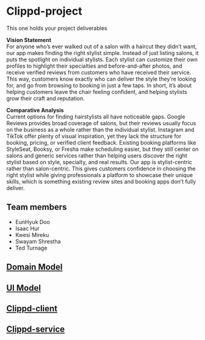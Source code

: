 # Clippd-project

This one holds your project deliverables

**Vision Statement**\
For anyone who’s ever walked out of a salon with a haircut they didn’t want, our app makes finding the right stylist simple. Instead of just listing salons, it puts the spotlight on individual stylists. Each stylist can customize their own profiles to highlight their specialties and before-and-after photos, and receive verified reviews from customers who have received their service. This way, customers know exactly who can deliver the style they’re looking for, and go from browsing to booking in just a few taps. In short, it’s about helping customers leave the chair feeling confident, and helping stylists grow their craft and reputation.

**Comparative Analysis**\
Current options for finding hairstylists all have noticeable gaps. Google Reviews provides broad coverage of salons, but their reviews usually focus on the business as a whole rather than the individual stylist. Instagram and TikTok offer plenty of visual inspiration, yet they lack the structure for booking, pricing, or verified client feedback. Existing booking platforms like StyleSeat, Booksy, or Fresha make scheduling easier, but they still center on salons and generic services rather than helping users discover the right stylist based on style, specialty, and real results.
Our app is stylist-centric rather than salon-centric. This gives customers confidence in choosing the right stylist while giving professionals a platform to showcase their unique skills, which is something existing review sites and booking apps don’t fully deliver.

## Team members

- EunHyuk Doo
- Isaac Hur
- Kwesi Mireku
- Swayam Shrestha
- Ted Turnage

## [Domain Model](https://github.com/calvin-cs262-2025fall-teamA/Clippd-project/blob/main/images/ClippdApp_DomainModel.png)
## [UI Model](https://github.com/calvin-cs262-2025fall-teamA/Clippd-project/blob/main/images/ClippdApp_UI_diagram.png)

## [Clippd-client](https://github.com/calvin-cs262-2025fall-teamA/Clippd-client)
## [Clippd-service](https://github.com/calvin-cs262-2025fall-teamA/Clippd-service)
